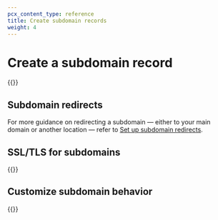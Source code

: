 ```yaml
---
pcx_content_type: reference
title: Create subdomain records
weight: 4
---
```


# Create a subdomain record

{{<render file="_create-subdomain-record.md" productFolder="DNS">}}

## Subdomain redirects

For more guidance on redirecting a subdomain — either to your main domain or another location — refer to [Set up subdomain redirects](/fundamentals/setup/manage-domains/manage-subdomains/#set-up-redirects).

## SSL/TLS for subdomains

{{<render file="_ssltls-subdomains.md" productFolder="DNS">}}

## Customize subdomain behavior

{{<render file="_subdomain-customization.md" productFolder="DNS">}}
